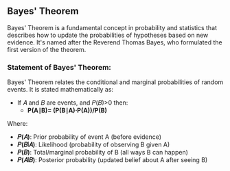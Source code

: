 ## Bayes' Theorem
Bayes' Theorem is a fundamental concept in probability and statistics that describes how to update the probabilities of hypotheses based on new evidence. It's named after the Reverend Thomas Bayes, who formulated the first version of the theorem.

### Statement of Bayes' Theorem:
Bayes' Theorem relates the conditional and marginal probabilities of random events. It is stated mathematically as:

- If 𝐴 and 𝐵 are events, and 𝑃(𝐵)>0 then:
   - **P(A∣B)= (P(B∣A)⋅P(A))/P(B)**

Where:
- **𝑃(𝐴)**: Prior probability of event A (before evidence)
- **𝑃(𝐵∣𝐴)**: Likelihood (probability of observing B given A)
- **𝑃(𝐵)**: Total/marginal probability of B (all ways B can happen)
- **𝑃(𝐴∣𝐵)**: Posterior probability (updated belief about A after seeing B)
